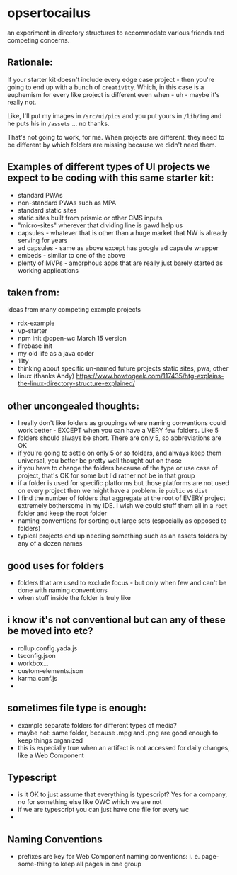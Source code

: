 # opsertocailus
an experiment in directory structures to accommodate various friends and competing concerns.

## Rationale:

If your starter kit doesn't include every edge case project - then you're going to end up with a bunch of `creativity`. Which, in this case is a euphemism for every like project is different even when - uh - maybe it's really not. 

Like, I'll put my images in `/src/ui/pics` and you put yours in `/lib/img` and he puts his in `/assets` ... no thanks.

That's not going to work, for me. When projects are different, they need to be different by which folders are missing because we didn't need them.


## Examples of different types of UI projects we expect to be coding with this same starter kit:
- standard PWAs
- non-standard PWAs such as MPA
- standard static sites
- static sites built from prismic or other CMS inputs
- "micro-sites" wherever that dividing line is gawd help us 
- capsules - whatever that is other than a huge market that NW is already serving for years
- ad capsules - same as above except has google ad capsule wrapper
- embeds - similar to one of the above
- plenty of MVPs - amorphous apps that are really just barely started as working applications


## taken from:

ideas from many competing example projects

- rdx-example
- vp-starter
- npm init @open-wc March 15 version
- firebase init
- my old life as a java coder
- 11ty
- thinking about specific un-named future projects static sites, pwa, other
- linux (thanks Andy) https://www.howtogeek.com/117435/htg-explains-the-linux-directory-structure-explained/

## other uncongealed thoughts:

- I really don't like folders as groupings where naming conventions could work better - EXCEPT when you can have a VERY few folders. Like 5
- folders should always be short. There are only 5, so abbreviations are OK
- if you're going to settle on only 5 or so folders, and always keep them universal, you better be pretty well thought out on those
- if you have to change the folders because of the type or use case of project, that's OK for some but I'd rather not be in that group 
- if a folder is used for specific platforms but those platforms are not used on every project then we might have a problem. ie `public` vs `dist`
- I find the number of folders that aggregate at the root of EVERY project extremely bothersome in my IDE. I wish we could stuff them all in a `root` folder and keep the root folder 
- naming conventions for sorting out large sets (especially as opposed to folders) 
- typical projects end up needing something such as an assets folders by any of a dozen names

## good uses for folders
- folders that are used to exclude focus - but only when few and can't be done with naming conventions
- when stuff inside the folder is truly like

## i know it's not conventional but can any of these be moved into etc?
- rollup.config.yada.js
- tsconfig.json
- workbox...
- custom-elements.json
- karma.conf.js
- 

## sometimes file type is enough:
- example separate folders for different types of media?
- maybe not: same folder, because .mpg and .png are good enough to keep things organized
- this is especially true when an artifact is not accessed for daily changes, like a Web Component

## Typescript
- is it OK to just assume that everything is typescript? Yes for a company, no for something else like OWC which we are not
- if we are typescript you can just have one file for every wc
- 

## Naming Conventions
- prefixes are key for Web Component naming conventions: i. e. page-some-thing to keep all pages in one group
